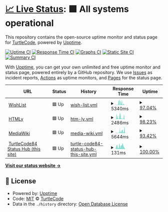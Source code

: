# [📈 Live Status](https://turtlecode84.github.io/status): <!--live status--> **🟩 All systems operational**

This repository contains the open-source uptime monitor and status page for [TurtleCode](https://turtlecode84.github.io/status), powered by [Upptime](https://github.com/upptime/upptime).

[![Uptime CI](https://github.com/turtlecode84/status/workflows/Uptime%20CI/badge.svg)](https://github.com/turtlecode84/status/actions?query=workflow%3A%22Uptime+CI%22)
[![Response Time CI](https://github.com/turtlecode84/status/workflows/Response%20Time%20CI/badge.svg)](https://github.com/turtlecode84/status/actions?query=workflow%3A%22Response+Time+CI%22)
[![Graphs CI](https://github.com/turtlecode84/status/workflows/Graphs%20CI/badge.svg)](https://github.com/turtlecode84/status/actions?query=workflow%3A%22Graphs+CI%22)
[![Static Site CI](https://github.com/turtlecode84/status/workflows/Static%20Site%20CI/badge.svg)](https://github.com/turtlecode84/status/actions?query=workflow%3A%22Static+Site+CI%22)
[![Summary CI](https://github.com/turtlecode84/status/workflows/Summary%20CI/badge.svg)](https://github.com/turtlecode84/status/actions?query=workflow%3A%22Summary+CI%22)

With [Upptime](https://upptime.js.org), you can get your own unlimited and free uptime monitor and status page, powered entirely by a GitHub repository. We use [Issues](https://github.com/turtlecode84/status/issues) as incident reports, [Actions](https://github.com/turtlecode84/status/actions) as uptime monitors, and [Pages](https://turtlecode84.github.io/status) for the status page.

<!--start: status pages-->
<!-- This summary is generated by Upptime (https://github.com/upptime/upptime) -->
<!-- Do not edit this manually, your changes will be overwritten -->
<!-- prettier-ignore -->
| URL | Status | History | Response Time | Uptime |
| --- | ------ | ------- | ------------- | ------ |
| <img alt="" src="https://favicons.githubusercontent.com/wishlist.turtlecode84.repl.co" height="13"> [WishList](https://wishlist.turtlecode84.repl.co) | 🟩 Up | [wish-list.yml](https://github.com/TurtleCode84/status/commits/HEAD/history/wish-list.yml) | <details><summary><img alt="Response time graph" src="./graphs/wish-list/response-time-week.png" height="20"> 5340ms</summary><br><a href="https://turtlecode84.github.io/status/history/wish-list"><img alt="Response time 3895" src="https://img.shields.io/endpoint?url=https%3A%2F%2Fraw.githubusercontent.com%2FTurtleCode84%2Fstatus%2FHEAD%2Fapi%2Fwish-list%2Fresponse-time.json"></a><br><a href="https://turtlecode84.github.io/status/history/wish-list"><img alt="24-hour response time 462" src="https://img.shields.io/endpoint?url=https%3A%2F%2Fraw.githubusercontent.com%2FTurtleCode84%2Fstatus%2FHEAD%2Fapi%2Fwish-list%2Fresponse-time-day.json"></a><br><a href="https://turtlecode84.github.io/status/history/wish-list"><img alt="7-day response time 5340" src="https://img.shields.io/endpoint?url=https%3A%2F%2Fraw.githubusercontent.com%2FTurtleCode84%2Fstatus%2FHEAD%2Fapi%2Fwish-list%2Fresponse-time-week.json"></a><br><a href="https://turtlecode84.github.io/status/history/wish-list"><img alt="30-day response time 3895" src="https://img.shields.io/endpoint?url=https%3A%2F%2Fraw.githubusercontent.com%2FTurtleCode84%2Fstatus%2FHEAD%2Fapi%2Fwish-list%2Fresponse-time-month.json"></a><br><a href="https://turtlecode84.github.io/status/history/wish-list"><img alt="1-year response time 3895" src="https://img.shields.io/endpoint?url=https%3A%2F%2Fraw.githubusercontent.com%2FTurtleCode84%2Fstatus%2FHEAD%2Fapi%2Fwish-list%2Fresponse-time-year.json"></a></details> | <details><summary><a href="https://turtlecode84.github.io/status/history/wish-list">97.04%</a></summary><a href="https://turtlecode84.github.io/status/history/wish-list"><img alt="All-time uptime 97.45%" src="https://img.shields.io/endpoint?url=https%3A%2F%2Fraw.githubusercontent.com%2FTurtleCode84%2Fstatus%2FHEAD%2Fapi%2Fwish-list%2Fuptime.json"></a><br><a href="https://turtlecode84.github.io/status/history/wish-list"><img alt="24-hour uptime 100.00%" src="https://img.shields.io/endpoint?url=https%3A%2F%2Fraw.githubusercontent.com%2FTurtleCode84%2Fstatus%2FHEAD%2Fapi%2Fwish-list%2Fuptime-day.json"></a><br><a href="https://turtlecode84.github.io/status/history/wish-list"><img alt="7-day uptime 97.04%" src="https://img.shields.io/endpoint?url=https%3A%2F%2Fraw.githubusercontent.com%2FTurtleCode84%2Fstatus%2FHEAD%2Fapi%2Fwish-list%2Fuptime-week.json"></a><br><a href="https://turtlecode84.github.io/status/history/wish-list"><img alt="30-day uptime 97.45%" src="https://img.shields.io/endpoint?url=https%3A%2F%2Fraw.githubusercontent.com%2FTurtleCode84%2Fstatus%2FHEAD%2Fapi%2Fwish-list%2Fuptime-month.json"></a><br><a href="https://turtlecode84.github.io/status/history/wish-list"><img alt="1-year uptime 97.45%" src="https://img.shields.io/endpoint?url=https%3A%2F%2Fraw.githubusercontent.com%2FTurtleCode84%2Fstatus%2FHEAD%2Fapi%2Fwish-list%2Fuptime-year.json"></a></details>
| <img alt="" src="https://favicons.githubusercontent.com/htmly.turtlecode84.repl.co" height="13"> [HTMLy](https://htmly.turtlecode84.repl.co) | 🟩 Up | [htm-ly.yml](https://github.com/TurtleCode84/status/commits/HEAD/history/htm-ly.yml) | <details><summary><img alt="Response time graph" src="./graphs/htm-ly/response-time-week.png" height="20"> 2486ms</summary><br><a href="https://turtlecode84.github.io/status/history/htm-ly"><img alt="Response time 1955" src="https://img.shields.io/endpoint?url=https%3A%2F%2Fraw.githubusercontent.com%2FTurtleCode84%2Fstatus%2FHEAD%2Fapi%2Fhtm-ly%2Fresponse-time.json"></a><br><a href="https://turtlecode84.github.io/status/history/htm-ly"><img alt="24-hour response time 3649" src="https://img.shields.io/endpoint?url=https%3A%2F%2Fraw.githubusercontent.com%2FTurtleCode84%2Fstatus%2FHEAD%2Fapi%2Fhtm-ly%2Fresponse-time-day.json"></a><br><a href="https://turtlecode84.github.io/status/history/htm-ly"><img alt="7-day response time 2486" src="https://img.shields.io/endpoint?url=https%3A%2F%2Fraw.githubusercontent.com%2FTurtleCode84%2Fstatus%2FHEAD%2Fapi%2Fhtm-ly%2Fresponse-time-week.json"></a><br><a href="https://turtlecode84.github.io/status/history/htm-ly"><img alt="30-day response time 1955" src="https://img.shields.io/endpoint?url=https%3A%2F%2Fraw.githubusercontent.com%2FTurtleCode84%2Fstatus%2FHEAD%2Fapi%2Fhtm-ly%2Fresponse-time-month.json"></a><br><a href="https://turtlecode84.github.io/status/history/htm-ly"><img alt="1-year response time 1955" src="https://img.shields.io/endpoint?url=https%3A%2F%2Fraw.githubusercontent.com%2FTurtleCode84%2Fstatus%2FHEAD%2Fapi%2Fhtm-ly%2Fresponse-time-year.json"></a></details> | <details><summary><a href="https://turtlecode84.github.io/status/history/htm-ly">98.23%</a></summary><a href="https://turtlecode84.github.io/status/history/htm-ly"><img alt="All-time uptime 98.74%" src="https://img.shields.io/endpoint?url=https%3A%2F%2Fraw.githubusercontent.com%2FTurtleCode84%2Fstatus%2FHEAD%2Fapi%2Fhtm-ly%2Fuptime.json"></a><br><a href="https://turtlecode84.github.io/status/history/htm-ly"><img alt="24-hour uptime 97.53%" src="https://img.shields.io/endpoint?url=https%3A%2F%2Fraw.githubusercontent.com%2FTurtleCode84%2Fstatus%2FHEAD%2Fapi%2Fhtm-ly%2Fuptime-day.json"></a><br><a href="https://turtlecode84.github.io/status/history/htm-ly"><img alt="7-day uptime 98.23%" src="https://img.shields.io/endpoint?url=https%3A%2F%2Fraw.githubusercontent.com%2FTurtleCode84%2Fstatus%2FHEAD%2Fapi%2Fhtm-ly%2Fuptime-week.json"></a><br><a href="https://turtlecode84.github.io/status/history/htm-ly"><img alt="30-day uptime 98.74%" src="https://img.shields.io/endpoint?url=https%3A%2F%2Fraw.githubusercontent.com%2FTurtleCode84%2Fstatus%2FHEAD%2Fapi%2Fhtm-ly%2Fuptime-month.json"></a><br><a href="https://turtlecode84.github.io/status/history/htm-ly"><img alt="1-year uptime 98.74%" src="https://img.shields.io/endpoint?url=https%3A%2F%2Fraw.githubusercontent.com%2FTurtleCode84%2Fstatus%2FHEAD%2Fapi%2Fhtm-ly%2Fuptime-year.json"></a></details>
| <img alt="" src="https://favicons.githubusercontent.com/mediawiki.turtlecode84.repl.co" height="13"> [MediaWiki](https://mediawiki.turtlecode84.repl.co/wiki) | 🟩 Up | [media-wiki.yml](https://github.com/TurtleCode84/status/commits/HEAD/history/media-wiki.yml) | <details><summary><img alt="Response time graph" src="./graphs/media-wiki/response-time-week.png" height="20"> 5644ms</summary><br><a href="https://turtlecode84.github.io/status/history/media-wiki"><img alt="Response time 4757" src="https://img.shields.io/endpoint?url=https%3A%2F%2Fraw.githubusercontent.com%2FTurtleCode84%2Fstatus%2FHEAD%2Fapi%2Fmedia-wiki%2Fresponse-time.json"></a><br><a href="https://turtlecode84.github.io/status/history/media-wiki"><img alt="24-hour response time 7579" src="https://img.shields.io/endpoint?url=https%3A%2F%2Fraw.githubusercontent.com%2FTurtleCode84%2Fstatus%2FHEAD%2Fapi%2Fmedia-wiki%2Fresponse-time-day.json"></a><br><a href="https://turtlecode84.github.io/status/history/media-wiki"><img alt="7-day response time 5644" src="https://img.shields.io/endpoint?url=https%3A%2F%2Fraw.githubusercontent.com%2FTurtleCode84%2Fstatus%2FHEAD%2Fapi%2Fmedia-wiki%2Fresponse-time-week.json"></a><br><a href="https://turtlecode84.github.io/status/history/media-wiki"><img alt="30-day response time 4757" src="https://img.shields.io/endpoint?url=https%3A%2F%2Fraw.githubusercontent.com%2FTurtleCode84%2Fstatus%2FHEAD%2Fapi%2Fmedia-wiki%2Fresponse-time-month.json"></a><br><a href="https://turtlecode84.github.io/status/history/media-wiki"><img alt="1-year response time 4757" src="https://img.shields.io/endpoint?url=https%3A%2F%2Fraw.githubusercontent.com%2FTurtleCode84%2Fstatus%2FHEAD%2Fapi%2Fmedia-wiki%2Fresponse-time-year.json"></a></details> | <details><summary><a href="https://turtlecode84.github.io/status/history/media-wiki">93.42%</a></summary><a href="https://turtlecode84.github.io/status/history/media-wiki"><img alt="All-time uptime 71.74%" src="https://img.shields.io/endpoint?url=https%3A%2F%2Fraw.githubusercontent.com%2FTurtleCode84%2Fstatus%2FHEAD%2Fapi%2Fmedia-wiki%2Fuptime.json"></a><br><a href="https://turtlecode84.github.io/status/history/media-wiki"><img alt="24-hour uptime 97.23%" src="https://img.shields.io/endpoint?url=https%3A%2F%2Fraw.githubusercontent.com%2FTurtleCode84%2Fstatus%2FHEAD%2Fapi%2Fmedia-wiki%2Fuptime-day.json"></a><br><a href="https://turtlecode84.github.io/status/history/media-wiki"><img alt="7-day uptime 93.42%" src="https://img.shields.io/endpoint?url=https%3A%2F%2Fraw.githubusercontent.com%2FTurtleCode84%2Fstatus%2FHEAD%2Fapi%2Fmedia-wiki%2Fuptime-week.json"></a><br><a href="https://turtlecode84.github.io/status/history/media-wiki"><img alt="30-day uptime 71.74%" src="https://img.shields.io/endpoint?url=https%3A%2F%2Fraw.githubusercontent.com%2FTurtleCode84%2Fstatus%2FHEAD%2Fapi%2Fmedia-wiki%2Fuptime-month.json"></a><br><a href="https://turtlecode84.github.io/status/history/media-wiki"><img alt="1-year uptime 71.74%" src="https://img.shields.io/endpoint?url=https%3A%2F%2Fraw.githubusercontent.com%2FTurtleCode84%2Fstatus%2FHEAD%2Fapi%2Fmedia-wiki%2Fuptime-year.json"></a></details>
| <img alt="" src="https://favicons.githubusercontent.com/turtlecode84.github.io" height="13"> [TurtleCode84 Status Hub (this site)](https://turtlecode84.github.io/status) | 🟩 Up | [turtle-code84-status-hub-this-site.yml](https://github.com/TurtleCode84/status/commits/HEAD/history/turtle-code84-status-hub-this-site.yml) | <details><summary><img alt="Response time graph" src="./graphs/turtle-code84-status-hub-this-site/response-time-week.png" height="20"> 131ms</summary><br><a href="https://turtlecode84.github.io/status/history/turtle-code84-status-hub-this-site"><img alt="Response time 117" src="https://img.shields.io/endpoint?url=https%3A%2F%2Fraw.githubusercontent.com%2FTurtleCode84%2Fstatus%2FHEAD%2Fapi%2Fturtle-code84-status-hub-this-site%2Fresponse-time.json"></a><br><a href="https://turtlecode84.github.io/status/history/turtle-code84-status-hub-this-site"><img alt="24-hour response time 23" src="https://img.shields.io/endpoint?url=https%3A%2F%2Fraw.githubusercontent.com%2FTurtleCode84%2Fstatus%2FHEAD%2Fapi%2Fturtle-code84-status-hub-this-site%2Fresponse-time-day.json"></a><br><a href="https://turtlecode84.github.io/status/history/turtle-code84-status-hub-this-site"><img alt="7-day response time 131" src="https://img.shields.io/endpoint?url=https%3A%2F%2Fraw.githubusercontent.com%2FTurtleCode84%2Fstatus%2FHEAD%2Fapi%2Fturtle-code84-status-hub-this-site%2Fresponse-time-week.json"></a><br><a href="https://turtlecode84.github.io/status/history/turtle-code84-status-hub-this-site"><img alt="30-day response time 117" src="https://img.shields.io/endpoint?url=https%3A%2F%2Fraw.githubusercontent.com%2FTurtleCode84%2Fstatus%2FHEAD%2Fapi%2Fturtle-code84-status-hub-this-site%2Fresponse-time-month.json"></a><br><a href="https://turtlecode84.github.io/status/history/turtle-code84-status-hub-this-site"><img alt="1-year response time 117" src="https://img.shields.io/endpoint?url=https%3A%2F%2Fraw.githubusercontent.com%2FTurtleCode84%2Fstatus%2FHEAD%2Fapi%2Fturtle-code84-status-hub-this-site%2Fresponse-time-year.json"></a></details> | <details><summary><a href="https://turtlecode84.github.io/status/history/turtle-code84-status-hub-this-site">100.00%</a></summary><a href="https://turtlecode84.github.io/status/history/turtle-code84-status-hub-this-site"><img alt="All-time uptime 100.00%" src="https://img.shields.io/endpoint?url=https%3A%2F%2Fraw.githubusercontent.com%2FTurtleCode84%2Fstatus%2FHEAD%2Fapi%2Fturtle-code84-status-hub-this-site%2Fuptime.json"></a><br><a href="https://turtlecode84.github.io/status/history/turtle-code84-status-hub-this-site"><img alt="24-hour uptime 100.00%" src="https://img.shields.io/endpoint?url=https%3A%2F%2Fraw.githubusercontent.com%2FTurtleCode84%2Fstatus%2FHEAD%2Fapi%2Fturtle-code84-status-hub-this-site%2Fuptime-day.json"></a><br><a href="https://turtlecode84.github.io/status/history/turtle-code84-status-hub-this-site"><img alt="7-day uptime 100.00%" src="https://img.shields.io/endpoint?url=https%3A%2F%2Fraw.githubusercontent.com%2FTurtleCode84%2Fstatus%2FHEAD%2Fapi%2Fturtle-code84-status-hub-this-site%2Fuptime-week.json"></a><br><a href="https://turtlecode84.github.io/status/history/turtle-code84-status-hub-this-site"><img alt="30-day uptime 100.00%" src="https://img.shields.io/endpoint?url=https%3A%2F%2Fraw.githubusercontent.com%2FTurtleCode84%2Fstatus%2FHEAD%2Fapi%2Fturtle-code84-status-hub-this-site%2Fuptime-month.json"></a><br><a href="https://turtlecode84.github.io/status/history/turtle-code84-status-hub-this-site"><img alt="1-year uptime 100.00%" src="https://img.shields.io/endpoint?url=https%3A%2F%2Fraw.githubusercontent.com%2FTurtleCode84%2Fstatus%2FHEAD%2Fapi%2Fturtle-code84-status-hub-this-site%2Fuptime-year.json"></a></details>

<!--end: status pages-->

[**Visit our status website →**](https://turtlecode84.github.io/status)

## 📄 License

- Powered by: [Upptime](https://github.com/upptime/upptime)
- Code: [MIT](./LICENSE) © [TurtleCode](https://turtlecode84.github.io/status)
- Data in the `./history` directory: [Open Database License](https://opendatacommons.org/licenses/odbl/1-0/)
